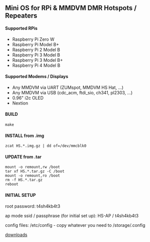 ## Mini OS for RPi & MMDVM DMR Hotspots / Repeaters

#### Supported RPis

- Raspberry Pi Zero W
- Raspberry Pi Model B+
- Raspberry Pi 2 Model B
- Raspberry Pi 3 Model B
- Raspberry Pi 3 Model B+
- Raspberry Pi 4 Model B

#### Supported Modems / Displays

- Any MMDVM via UART (ZUMspot, MMDVM HS Hat, ...)
- Any MMDVM via USB (cdc_acm, ftdi_sio, ch341, pl2303, ...)
- 0.96" i2c OLED
- Nextion

#### BUILD

```
make
```

#### INSTALL from .img

```
zcat HS.*.img.gz | dd of=/dev/mmcblk0
```

#### UPDATE from .tar

```
mount -o remount,rw /boot
tar xf HS.*.tar.gz -C /boot
mount -o remount,ro /boot
rm -f HS.*.tar.gz
reboot
```

#### INITIAL SETUP
root password: t4sh4kb4t3

ap mode ssid / passphrase (for initial set up): HS-AP / t4sh4kb4t3

config files: /etc/config - copy whatever you need to /storage/.config

[downloads](https://saraev.ca/pub/HS)
